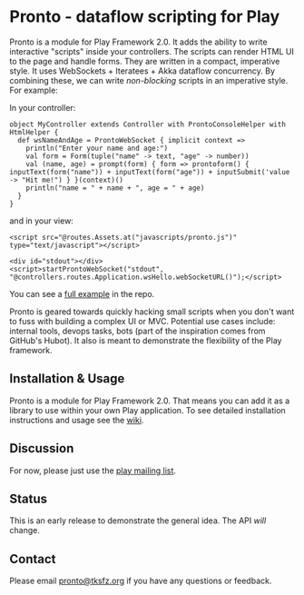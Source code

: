 # Pronto - dataflow scripting for Play

Pronto is a module for Play Framework 2.0.  It adds the ability to write interactive "scripts" inside your controllers.  The scripts can render HTML UI to the page and handle forms.  They are written in a compact, imperative style.  It uses WebSockets + Iteratees + Akka dataflow concurrency.  By combining these, we can write _non-blocking_ scripts in an imperative style.  For example:

In your controller:

    object MyController extends Controller with ProntoConsoleHelper with HtmlHelper {
      def wsNameAndAge = ProntoWebSocket { implicit context =>
        println("Enter your name and age:")
        val form = Form(tuple("name" -> text, "age" -> number))
        val (name, age) = prompt(form) { form => prontoform() { inputText(form("name")) + inputText(form("age")) + inputSubmit('value -> "Hit me!") } }(context)()
        println("name = " + name + ", age = " + age)
      }
    }

and in your view:

    <script src="@routes.Assets.at("javascripts/pronto.js")" type="text/javascript"></script>

    <div id="stdout"></div>
    <script>startProntoWebSocket("stdout", "@controllers.routes.Application.wsHello.webSocketURL()");</script>

You can see a [full example](https://github.com/tksfz/pronto/tree/master/sample-app) in the repo.

Pronto is geared towards quickly hacking small scripts when you don't want to fuss with building a complex UI or MVC.  Potential use cases include:  internal tools, devops tasks, bots (part of the inspiration comes from GitHub's Hubot).  It also is meant to demonstrate the flexibility of the Play framework.

## Installation & Usage

Pronto is a module for Play Framework 2.0.  That means you can add it as a library to use within your own Play application.  To see detailed installation instructions and usage see the [wiki](https://github.com/tksfz/pronto/wiki).

## Discussion

For now, please just use the [play mailing list](https://groups.google.com/forum/#!forum/play-framework).

## Status

This is an early release to demonstrate the general idea.  The API _will_ change.

## Contact

Please email pronto@tksfz.org if you have any questions or feedback.

